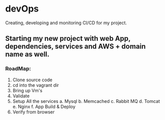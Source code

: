 # devOps
Creating, developing and monitoring CI/CD for my project.

## Starting my new project with web App, dependencies, services and AWS + domain name as well.
### RoadMap:
1. Clone source code
2. cd into the vagrant dir
3. Bring up Vm's
4. Validate
5. Setup All the services
    a. Mysql
    b. Memcached
    c. Rabbit MQ
    d. Tomcat
    e. Nginx
    f. App Build & Deploy
6. Verify from browser

